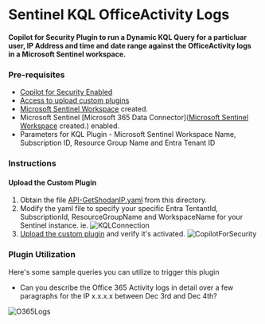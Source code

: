 # Sentinel KQL OfficeActivity Logs

#### Copilot for Security Plugin to run a Dynamic KQL Query for a particluar user, IP Address and time and date range against the OfficeActivity logs in a Microsoft Sentinel workspace.

### Pre-requisites

* [Copilot for Security Enabled](https://learn.microsoft.com/en-us/security-copilot/get-started-security-copilot#onboarding-to-microsoft-security-copilot)
* [Access to upload custom plugins](https://learn.microsoft.com/en-us/security-copilot/manage-plugins?tabs=securitycopilotplugin#managing-custom-plugins)
* [Microsoft Sentinel Workspace](https://learn.microsoft.com/en-us/azure/sentinel/quickstart-onboard) created.
* Microsoft Sentinel [Microsoft 365 Data Connector]([Microsoft Sentinel Workspace](https://learn.microsoft.com/en-us/azure/sentinel/quickstart-onboard) created.) enabled.
* Parameters for KQL Plugin - Microsoft Sentinel Workspace Name, Subscription ID, Resource Group Name and Entra Tenant ID

### Instructions
#### Upload the Custom Plugin

1. Obtain the file [API-GetShodanIP.yaml](https://github.com/SCStelz/CopilotForSecurity/blob/main/CustomPlugIns/API-GetShodanIP/API-GetShodanIP.yaml) from this directory.
2. Modify the yaml file to specify your specific Entra TentantId, SubscriptionId, ResourceGroupName and WorkspaceName for your Sentinel instance. ie.
![KQLConnection](https://github.com/SCStelz/CopilotForSecurity/blob/main/Images/kql-connection.png)
4. [Upload the custom plugin](https://learn.microsoft.com/en-us/security-copilot/manage-plugins?tabs=securitycopilotplugin#add-custom-plugins) and verify it's activated.
![CopilotForSecurity](https://learn.microsoft.com/en-us/security-copilot/media/add-plugin-button.png)

### Plugin Utilization

Here's some sample queries you can utilize to trigger this plugin

* Can you describe the Office 365 Activity logs in detail over a few paragraphs for the IP x.x.x.x between Dec 3rd and Dec 4th?

![O365Logs](https://github.com/SCStelz/CopilotForSecurity/blob/main/Images/O365logs-Masked.png)


